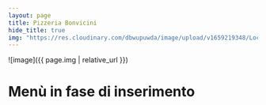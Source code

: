 ```yaml
---
layout: page
title: Pizzeria Bonvicini
hide_title: true
img: "https://res.cloudinary.com/dbwupuwda/image/upload/v1659219348/Locali/bonvicini.png"
---
```


![image]({{ page.img | relative_url }})

# Menù in fase di inserimento